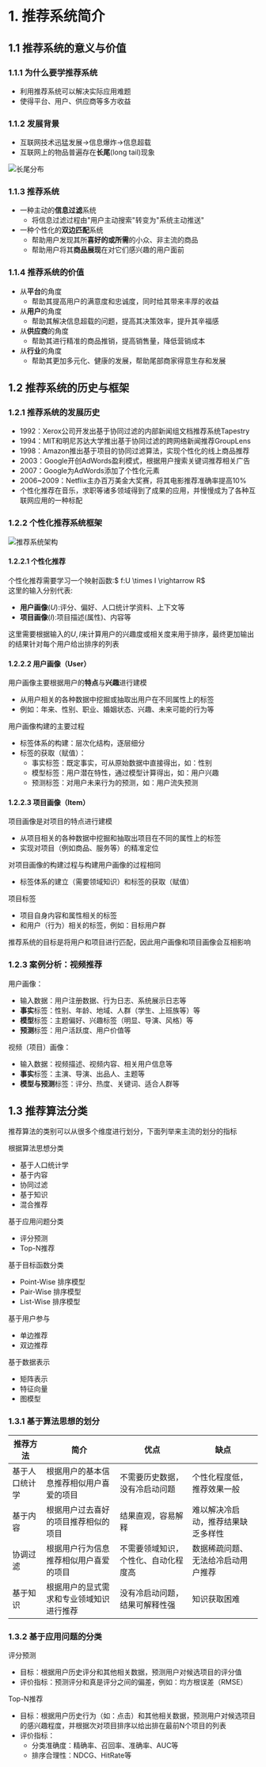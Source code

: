 # 1. 推荐系统简介 

## 1.1 推荐系统的意义与价值

### 1.1.1 为什么要学推荐系统
- 利用推荐系统可以解决实际应用难题
- 使得平台、用户、供应商等多方收益

### 1.1.2 发展背景
- 互联网技术迅猛发展->信息爆炸->信息超载
- 互联网上的物品普遍存在**长尾**(long tail)现象

![长尾分布](images/long_tail.png)

### 1.1.3 推荐系统
- 一种主动的**信息过滤**系统
  - 将信息过滤过程由"用户主动搜索"转变为"系统主动推送"
- 一种个性化的**双边匹配**系统
  - 帮助用户发现其所**喜好的或所需**的小众、非主流的商品
  - 帮助用户将其**商品展现**在对它们感兴趣的用户面前

### 1.1.4 推荐系统的价值
- 从**平台**的角度
  - 帮助其提高用户的满意度和忠诚度，同时给其带来丰厚的收益
- 从**用户**的角度
  - 帮助其解决信息超载的问题，提高其决策效率，提升其辛福感
- 从**供应商**的角度
  - 帮助其进行精准的商品推销，提高销售量，降低营销成本
- 从**行业**的角度
  - 帮助其更加多元化、健康的发展，帮助尾部商家得意生存和发展

## 1.2 推荐系统的历史与框架

### 1.2.1 推荐系统的发展历史
- 1992：Xerox公司开发出基于协同过滤的内部新闻组文档推荐系统Tapestry
- 1994：MIT和明尼苏达大学推出基于协同过滤的跨网络新闻推荐GroupLens
- 1998：Amazon推出基于项目的协同过滤算法，实现个性化的线上商品推荐
- 2003：Google开创AdWords盈利模式，根据用户搜索关键词推荐相关广告
- 2007：Google为AdWords添加了个性化元素
- 2006~2009：Netflix主办百万美金大奖赛，将其电影推荐准确率提高10%
- 个性化推荐在音乐，求职等诸多领域得到了成果的应用，并慢慢成为了各种互联网应用的一种标配

### 1.2.2 个性化推荐系统框架

![推荐系统架构](images/res_sys.png)

#### 1.2.2.1 个性化推荐
个性化推荐需要学习一个映射函数:$ f:U \times I \rightarrow R$
<br/>这里的输入分别代表:
- **用户画像**($U$):评分、偏好、人口统计学资料、上下文等
- **项目画像**($I$):项目描述(属性)、内容等

这里需要根据输入的$U,I$来计算用户的兴趣度或相关度来用于排序，最终更加输出的结果针对每个用户给出排序的列表

#### 1.2.2.2 用户画像（User）

用户画像主要根据用户的**特点**与**兴趣**进行建模
- 从用户相关的各种数据中挖掘或抽取出用户在不同属性上的标签
- 例如：年来、性别、职业、婚姻状态、兴趣、未来可能的行为等

用户画像构建的主要过程
- 标签体系的构建：层次化结构，逐层细分
- 标签的获取（赋值）：
  - 事实标签：既定事实，可从原始数据中直接得出，如：性别
  - 模型标签：用户潜在特性，通过模型计算得出，如：用户兴趣
  - 预测标签：对用户未来行为的预测，如：用户流失预测

#### 1.2.2.3 项目画像（Item）

项目画像是对项目的特点进行建模
- 从项目相关的各种数据中挖掘和抽取出项目在不同的属性上的标签
- 实现对项目（例如商品、服务等）的精准定位

对项目画像的构建过程与构建用户画像的过程相同
- 标签体系的建立（需要领域知识）和标签的获取（赋值）

项目标签
- 项目自身内容和属性相关的标签
- 和用户（行为）相关的标签，例如：目标用户群

推荐系统的目标是将用户和项目进行匹配，因此用户画像和项目画像会互相影响

### 1.2.3 案例分析：视频推荐

用户画像：
- 输入数据：用户注册数据、行为日志、系统展示日志等
- **事实**标签：性别、年龄、地域、人群（学生、上班族等）等
- **模型**标签：主题偏好、兴趣标签（明显、导演、风格）等
- **预测**标签：用户活跃度、用户价值等

视频（项目）画像：
- 输入数据：视频描述、视频内容、相关用户信息等
- **事实**标签：主演、导演、出品人、主题等
- **模型与预测**标签：评分、热度、关键词、适合人群等

## 1.3 推荐算法分类
推荐算法的类别可以从很多个维度进行划分，下面列举来主流的划分的指标<br/>

根据算法思想分类
- 基于人口统计学
- 基于内容
- 协同过滤
- 基于知识
- 混合推荐

基于应用问题分类
- 评分预测
- Top-N推荐

基于目标函数分类
- Point-Wise 排序模型
- Pair-Wise 排序模型
- List-Wise 排序模型

基于用户参与
- 单边推荐
- 双边推荐

基于数据表示
- 矩阵表示
- 特征向量
- 图模型

### 1.3.1 基于算法思想的划分

| 推荐方法    | 简介                   | 优点             | 缺点               |
|---------|----------------------|----------------|------------------|
| 基于人口统计学 | 根据用户的基本信息推荐相似用户喜爱的项目 | 不需要历史数据，没有冷启动问题 | 个性化程度低，推荐效果一般    |
| 基于内容    | 根据用户过去喜好的项目推荐相似的项目   | 结果直观，容易解释      | 难以解决冷启动，推荐结果缺乏多样性 |
| 协调过滤    | 根据用户行为信息推荐相似用户喜爱的项目  | 不需要领域知识，个性化、自动化程度高 | 数据稀疏问题、无法给冷启动用户推荐 |
| 基于知识    | 根据用户的显式需求和专业领域知识进行推荐 | 没有冷启动问题，结果可解释性强 | 知识获取困难   |

### 1.3.2 基于应用问题的分类

评分预测
- 目标：根据用户历史评分和其他相关数据，预测用户对候选项目的评分值
- 评价指标：预测评分和真是评分之间的偏差，例如：均方根误差（RMSE）

Top-N推荐
- 目标：根据用户历史行为（如：点击）和其他相关数据，预测用户对候选项目的感兴趣程度，并根据次对项目排序以给出排在最前N个项目的列表
- 评价指标：
  - 分类准确度：精确率、召回率、准确率、AUC等
  - 排序合理性：NDCG、HitRate等